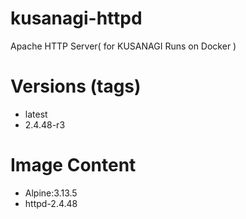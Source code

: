 # kusanagi-httpd

Apache HTTP Server( for KUSANAGI Runs on Docker )

# Versions (tags)

- latest
- 2.4.48-r3

# Image Content

- Alpine:3.13.5
- httpd-2.4.48

